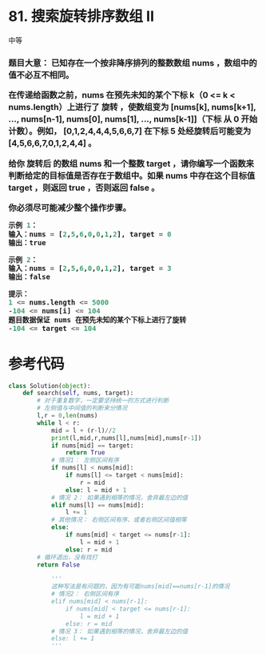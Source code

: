 # 81. 搜索旋转排序数组 II
中等

<h3>
题目大意： 
已知存在一个按非降序排列的整数数组 nums ，数组中的值不必互不相同。

在传递给函数之前，nums 在预先未知的某个下标 k（0 <= k < nums.length）上进行了 旋转 ，使数组变为 [nums[k], nums[k+1], ..., nums[n-1], nums[0], nums[1], ..., nums[k-1]]（下标 从 0 开始 计数）。例如， [0,1,2,4,4,4,5,6,6,7] 在下标 5 处经旋转后可能变为 [4,5,6,6,7,0,1,2,4,4] 。

给你 旋转后 的数组 nums 和一个整数 target ，请你编写一个函数来判断给定的目标值是否存在于数组中。如果 nums 中存在这个目标值 target ，则返回 true ，否则返回 false 。

你必须尽可能减少整个操作步骤。
 
```python
示例 1：
输入：nums = [2,5,6,0,0,1,2], target = 0
输出：true

示例 2：
输入：nums = [2,5,6,0,0,1,2], target = 3
输出：false

提示：
1 <= nums.length <= 5000
-104 <= nums[i] <= 104
题目数据保证 nums 在预先未知的某个下标上进行了旋转
-104 <= target <= 104
```
</h3>

# 参考代码

```python
class Solution(object):
    def search(self, nums, target):
        # 对于重复数字，一定要坚持统一的方式进行判断
        # 左侧值与中间值的判断来分情况
        l,r = 0,len(nums)
        while l < r:
            mid = l + (r-l)//2
            print(l,mid,r,nums[l],nums[mid],nums[r-1])
            if nums[mid] == target:
                return True
            # 情况1： 左侧区间有序
            if nums[l] < nums[mid]:
                if nums[l] <= target < nums[mid]:
                    r = mid
                else: l = mid + 1
            # 情况 2： 如果遇到相等的情况，舍弃最左边的值
            elif nums[l] == nums[mid]:
                l += 1
            # 其他情况： 右侧区间有序、或者右侧区间值相等
            else:
                if nums[mid] < target <= nums[r-1]:
                    l = mid + 1
                else: r = mid
        # 循环退出，没有找打
        return False

            '''
            这种写法是有问题的，因为有可能nums[mid]==nums[r-1]的情况
            # 情况2： 右侧区间有序
            elif nums[mid] < nums[r-1]:
                if nums[mid] < target <= nums[r-1]:
                    l = mid + 1
                else: r = mid
            # 情况 3： 如果遇到相等的情况，舍弃最左边的值
            else: l += 1
            '''

```

